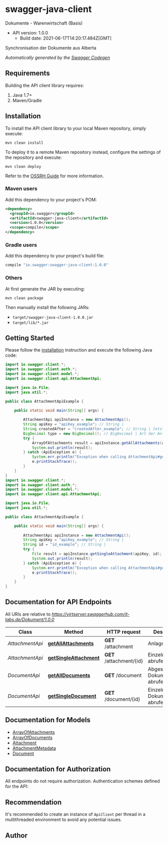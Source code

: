 # swagger-java-client

Dokumente - Warenwirtschaft (Basis)
- API version: 1.0.0
  - Build date: 2021-06-17T14:20:17.484Z[GMT]

Synchronisation der Dokumente aus Alberta


*Automatically generated by the [Swagger Codegen](https://github.com/swagger-api/swagger-codegen)*


## Requirements

Building the API client library requires:
1. Java 1.7+
2. Maven/Gradle

## Installation

To install the API client library to your local Maven repository, simply execute:

```shell
mvn clean install
```

To deploy it to a remote Maven repository instead, configure the settings of the repository and execute:

```shell
mvn clean deploy
```

Refer to the [OSSRH Guide](http://central.sonatype.org/pages/ossrh-guide.html) for more information.

### Maven users

Add this dependency to your project's POM:

```xml
<dependency>
  <groupId>io.swagger</groupId>
  <artifactId>swagger-java-client</artifactId>
  <version>1.0.0</version>
  <scope>compile</scope>
</dependency>
```

### Gradle users

Add this dependency to your project's build file:

```groovy
compile "io.swagger:swagger-java-client:1.0.0"
```

### Others

At first generate the JAR by executing:

```shell
mvn clean package
```

Then manually install the following JARs:

* `target/swagger-java-client-1.0.0.jar`
* `target/lib/*.jar`

## Getting Started

Please follow the [installation](#installation) instruction and execute the following Java code:

```java
import io.swagger.client.*;
import io.swagger.client.auth.*;
import io.swagger.client.model.*;
import io.swagger.client.api.AttachmentApi;

import java.io.File;
import java.util.*;

public class AttachmentApiExample {

    public static void main(String[] args) {
        
        AttachmentApi apiInstance = new AttachmentApi();
        String apiKey = "apiKey_example"; // String | 
        String createdAfter = "createdAfter_example"; // String | letzter timestamp z.B. 2020-11-10T08:55:00.000Z
        BigDecimal type = new BigDecimal(); // BigDecimal | Art der Anlage (0 = Krankenkassekarte, 1 = Rezeptkopie, 2 = Entlassbrief, 3 = Patientenwahlrecht, 4 = Abliefernachweis, 5 = Sonstiges, 6 = Zuzahlungsbefreiungsausweis, 7 = Versorgungsvorschlag, 8 = Ärztliche Delegation)
        try {
            ArrayOfAttachments result = apiInstance.getAllAttachments(apiKey, createdAfter, type);
            System.out.println(result);
        } catch (ApiException e) {
            System.err.println("Exception when calling AttachmentApi#getAllAttachments");
            e.printStackTrace();
        }
    }
}
import io.swagger.client.*;
import io.swagger.client.auth.*;
import io.swagger.client.model.*;
import io.swagger.client.api.AttachmentApi;

import java.io.File;
import java.util.*;

public class AttachmentApiExample {

    public static void main(String[] args) {
        
        AttachmentApi apiInstance = new AttachmentApi();
        String apiKey = "apiKey_example"; // String | 
        String id = "id_example"; // String | 
        try {
            File result = apiInstance.getSingleAttachment(apiKey, id);
            System.out.println(result);
        } catch (ApiException e) {
            System.err.println("Exception when calling AttachmentApi#getSingleAttachment");
            e.printStackTrace();
        }
    }
}
```

## Documentation for API Endpoints

All URIs are relative to *https://virtserver.swaggerhub.com/it-labs.de/Dokument/1.0.0*

Class | Method | HTTP request | Description
------------ | ------------- | ------------- | -------------
*AttachmentApi* | [**getAllAttachments**](docs/AttachmentApi.md#getAllAttachments) | **GET** /attachment | Anlagen abrufen
*AttachmentApi* | [**getSingleAttachment**](docs/AttachmentApi.md#getSingleAttachment) | **GET** /attachment/{id} | Einzelne Anlage abrufen
*DocumentApi* | [**getAllDocuments**](docs/DocumentApi.md#getAllDocuments) | **GET** /document | Abgeschlossene Dokumente abrufen
*DocumentApi* | [**getSingleDocument**](docs/DocumentApi.md#getSingleDocument) | **GET** /document/{id} | Einzelnes Dokument abrufen

## Documentation for Models

 - [ArrayOfAttachments](docs/ArrayOfAttachments.md)
 - [ArrayOfDocuments](docs/ArrayOfDocuments.md)
 - [Attachment](docs/Attachment.md)
 - [AttachmentMetadata](docs/AttachmentMetadata.md)
 - [Document](docs/Document.md)

## Documentation for Authorization

All endpoints do not require authorization.
Authentication schemes defined for the API:

## Recommendation

It's recommended to create an instance of `ApiClient` per thread in a multithreaded environment to avoid any potential issues.

## Author


